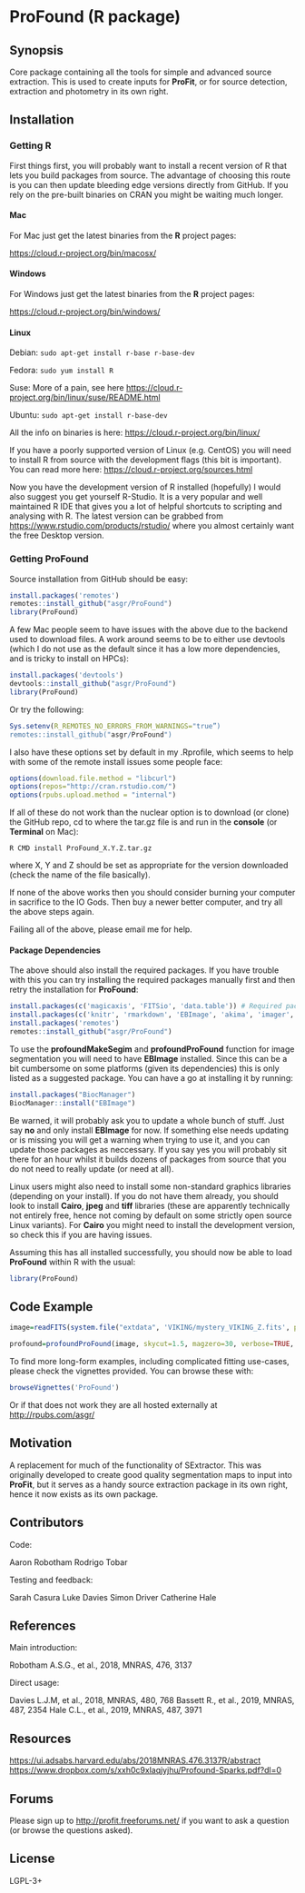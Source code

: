 # ProFound (R package)

## Synopsis

Core package containing all the tools for simple and advanced source extraction. This is used to create inputs for **ProFit**, or for source detection, extraction and photometry in its own right.

## Installation

### Getting R

First things first, you will probably want to install a recent version of R that lets you build packages from source. The advantage of choosing this route is you can then update bleeding edge versions directly from GitHub. If you rely on the pre-built binaries on CRAN you might be waiting much longer.

#### Mac

For Mac just get the latest binaries from the **R** project pages:

<https://cloud.r-project.org/bin/macosx/>

#### Windows

For Windows just get the latest binaries from the **R** project pages:

<https://cloud.r-project.org/bin/windows/>

#### Linux

Debian:	`sudo apt-get install r-base r-base-dev`

Fedora:	`sudo yum install R`

Suse:	More of a pain, see here <https://cloud.r-project.org/bin/linux/suse/README.html>

Ubuntu:	`sudo apt-get install r-base-dev`

All the info on binaries is here: <https://cloud.r-project.org/bin/linux/>

If you have a poorly supported version of Linux (e.g. CentOS) you will need to install R from source with the development flags (this bit is important). You can read more here: <https://cloud.r-project.org/sources.html>

Now you have the development version of R installed (hopefully) I would also suggest you get yourself R-Studio. It is a very popular and well maintained R IDE that gives you a lot of helpful shortcuts to scripting and analysing with R. The latest version can be grabbed from <https://www.rstudio.com/products/rstudio/> where you almost certainly want the free Desktop version.

### Getting ProFound

Source installation from GitHub should be easy:

```R
install.packages('remotes')
remotes::install_github("asgr/ProFound")
library(ProFound)
```

A few Mac people seem to have issues with the above due to the backend used to download files. A work around seems to be to either use devtools (which I do not use as the default since it has a low more dependencies, and is tricky to install on HPCs):

```R
install.packages('devtools')
devtools::install_github("asgr/ProFound")
library(ProFound)
```

Or try the following:

```R
Sys.setenv(R_REMOTES_NO_ERRORS_FROM_WARNINGS="true”)
remotes::install_github("asgr/ProFound")
```

I also have these options set by default in my .Rprofile, which seems to help with some of the remote install issues some people face:

```R
options(download.file.method = "libcurl")
options(repos="http://cran.rstudio.com/")
options(rpubs.upload.method = "internal")
```

If all of these do not work than the nuclear option is to download (or clone) the GitHub repo, cd to where the tar.gz file is and run in the **console** (or **Terminal** on Mac):

```console
R CMD install ProFound_X.Y.Z.tar.gz
```

where X, Y and Z should be set as appropriate for the version downloaded (check the name of the file basically).

If none of the above works then you should consider burning your computer in sacrifice to the IO Gods. Then buy a newer better computer, and try all the above steps again.

Failing all of the above, please email me for help.

#### Package Dependencies

The above should also install the required packages. If you have trouble with this you can try installing the required packages manually first and then retry the installation for **ProFound**:

```R
install.packages(c('magicaxis', 'FITSio', 'data.table')) # Required packages
install.packages(c('knitr', 'rmarkdown', 'EBImage', 'akima', 'imager', 'LaplacesDemon')) # Suggested packages
install.packages('remotes')
remotes::install_github("asgr/ProFound")
```

To use the **profoundMakeSegim** and **profoundProFound** function for image segmentation you will need to have **EBImage** installed. Since this can be a bit cumbersome on some platforms (given its dependencies) this is only listed as a suggested package. You can have a go at installing it by running:

```R
install.packages("BiocManager")
BiocManager::install("EBImage")
```

Be warned, it will probably ask you to update a whole bunch of stuff. Just say **no** and only install **EBImage** for now. If something else needs updating or is missing you will get a warning when trying to use it, and you can update those packages as neccessary. If you say yes you will probably sit there for an hour whilst it builds dozens of packages from source that you do not need to really update (or need at all).

Linux users might also need to install some non-standard graphics libraries (depending on your install). If you do not have them already, you should look to install **Cairo**, **jpeg** and **tiff** libraries (these are apparently technically not entirely free, hence not coming by default on some strictly open source Linux variants). For **Cairo** you might need to install the development version, so check this if you are having issues.

Assuming this has all installed successfully, you should now be able to load **ProFound** within R with the usual:

```R
library(ProFound)
```

## Code Example

```R
image=readFITS(system.file("extdata", 'VIKING/mystery_VIKING_Z.fits', package="ProFound"))

profound=profoundProFound(image, skycut=1.5, magzero=30, verbose=TRUE, plot=TRUE)
```

To find more long-form examples, including complicated fitting use-cases, please check the vignettes provided. You can browse these with:

```R
browseVignettes('ProFound')
```

Or if that does not work they are all hosted externally at <http://rpubs.com/asgr/>

## Motivation

A replacement for much of the functionality of SExtractor. This was originally developed to create good quality segmentation maps to input into **ProFit**, but it serves as a handy source extraction package in its own right, hence it now exists as its own package.

## Contributors

Code:

Aaron Robotham
Rodrigo Tobar

Testing and feedback:

Sarah Casura
Luke Davies
Simon Driver
Catherine Hale

## References

Main introduction:

Robotham A.S.G., et al., 2018, MNRAS, 476, 3137

Direct usage:

Davies L.J.M, et al., 2018, MNRAS, 480, 768
Bassett R., et al., 2019, MNRAS, 487, 2354
Hale C.L., et al., 2019, MNRAS, 487, 3971

## Resources

<https://ui.adsabs.harvard.edu/abs/2018MNRAS.476.3137R/abstract>
<https://www.dropbox.com/s/xxh0c9xlaqjyjhu/Profound-Sparks.pdf?dl=0>

## Forums

Please sign up to <http://profit.freeforums.net/> if you want to ask a question (or browse the questions asked).

## License

LGPL-3+
